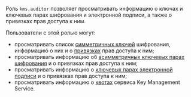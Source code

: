 Роль `kms.auditor` позволяет просматривать информацию о ключах и ключевых парах шифрования и электронной подписи, а также о привязках прав доступа к ним.

Пользователи с этой ролью могут:
* просматривать список [симметричных ключей](../../kms/concepts/key.md) шифрования, информацию о них и о [привязках](../../iam/concepts/access-control/index.md#access-bindings) прав доступа к ним;
* просматривать информацию об [асимметричных ключевых парах шифрования](../../kms/concepts/asymmetric-encryption-key.md) и о привязках прав доступа к ним;
* просматривать информацию о [ключевых парах электронной подписи](../../kms/concepts/asymmetric-signature-key.md) и о привязках прав доступа к ним;
* просматривать информацию о [квотах](../../kms/concepts/limits.md#kms-quotas) сервиса Key Management Service.